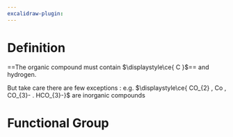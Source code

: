 ```yaml
---
excalidraw-plugin:
---
```

# Definition

==The organic compound must contain $\displaystyle\ce{ C }$== and hydrogen.

But take care there are few exceptions :
e.g. 
$\displaystyle\ce{ CO_{2} , Co , CO_{3}- . HCO_{3}-}$
are inorganic compounds

# Functional Group
